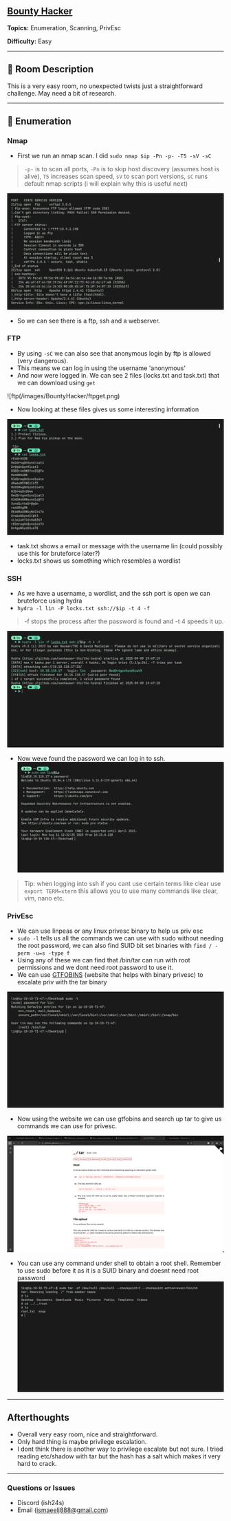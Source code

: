 ## [Bounty Hacker](https://tryhackme.com/room/cowboyhacker)
**Topics:** Enumeration, Scanning, PrivEsc

**Difficulty:** Easy


---
## 📝 Room Description
This is a very easy room, no unexpected twists just a straightforward challenge. May need a bit of research.

---
## 🔎 Enumeration
### Nmap
- First we run an nmap scan. I did `sudo nmap $ip -Pn -p- -T5 -sV -sC`
> `-p-` is to scan all ports, `-Pn` is to skip host discovery (assumes host is alive), `T5` increases scan speed, `sV` to scan port versions, `sC` runs default nmap scripts (i will explain why this is useful next)

![nmap](/images/BountyHacker/BHnmap.png)

- So we can see there is a ftp, ssh and a webserver.

### FTP
- By using `-sC` we can also see that anonymous login by ftp is allowed (very dangerous).
- This means we can log in using the username 'anonymous'
- And now were logged in. We can see 2 files (locks.txt and task.txt) that we can download using `get`

![ftp(/images/BountyHacker/ftpget.png)

- Now looking at these files gives us some interesting information

![file](/images/BountyHacker/filecat.png)

- task.txt shows a email or message with the username lin (could possibly use this for bruteforce later?)
- locks.txt shows us something which resembles a wordlist

### SSH
- As we have a username, a wordlist, and the ssh port is open we can bruteforce using hydra
- `hydra -l lin -P locks.txt ssh://$ip -t 4 -f`
> -f stops the process after the password is found and -t 4 speeds it up.

![hydra](/images/BountyHacker/hydra.png)

- Now weve found the password we can log in to ssh.
 ![ssh](/images/BountyHacker/sshlogin.png)

> Tip: when logging into ssh if you cant use certain terms like clear use `export TERM=xterm` this allows you to use many commands like clear, vim, nano etc.

### PrivEsc
- We can use linpeas or any linux privesc binary to help us priv esc
- `sudo -l` tells us all the commands we can use with sudo without needing the root password, we can also find SUID bit set binaries with `find / -perm -u=s -type f`
- Using any of these we can find that /bin/tar can run with root permissions and we dont need root password to use it.
- We can use [GTFOBINS](https://gtfobins.github.io/#p) (website that helps with binary privesc) to escalate priv with the tar binary

![gtfo](/images/BountyHacker/privesc.png)

- Now using the website we can use gtfobins and search up tar to give us commands we can use for privesc.

![privesc](/images/BountyHacker/tar.png)

- You can use any command under shell to obtain a root shell. Remember to use sudo before it as it is a SUID binary and doesnt need root password
 ![root](/images/BountyHacker/roottxt1.png)

---

## Afterthoughts
- Overall very easy room, nice and straightforward.
- Only hard thing is maybe privilege escalation.
- I dont think there is another way to privilege escalate but not sure. I tried reading etc/shadow with tar but the hash has a salt which makes it very hard to crack.

---

### Questions or Issues
- Discord (ish24s)
- Email (ismaeelj888@gmail.com)
